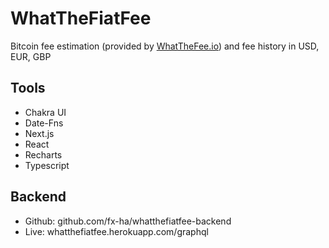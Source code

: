 # WhatTheFiatFee

Bitcoin fee estimation (provided by [WhatTheFee.io](https://whatthefee.io/)) and fee history in USD, EUR, GBP

## Tools
- Chakra UI
- Date-Fns
- Next.js
- React
- Recharts
- Typescript

## Backend
- Github: github.com/fx-ha/whatthefiatfee-backend
- Live: whatthefiatfee.herokuapp.com/graphql
